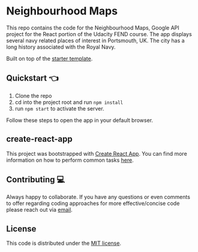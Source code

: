 # Neighbourhood Maps

This repo contains the code for the Neighbourhood Maps, Google API project for the React portion of the Udacity FEND course. The app displays several navy related places of interest in Portsmouth, UK. The city has a long history associated with the Royal Navy.

Built on top of the [starter template](https://github.com/udacity/reactnd-project-myreads-starter).

## Quickstart :point_left:

1. Clone the repo
2. cd into the project root and run `npm install`
3. run `npm start` to activate the server.

Follow these steps to open the app in your default browser.

## create-react-app

This project was bootstrapped with [Create React App](https://github.com/facebookincubator/create-react-app). You can find more information on how to perform common tasks [here](https://github.com/facebookincubator/create-react-app/blob/master/packages/react-scripts/template/README.md).

## Contributing :computer:

Always happy to collaborate. If you have any questions or even comments to offer regarding coding approaches for more effective/concise code please reach out via [email](mailto:sghconnolly@gmail.com).


## License
This code is distributed under the [MIT license](https://opensource.org/licenses/MIT).
